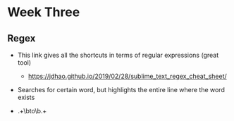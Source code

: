 # Week Three

## Regex
 
 - This link gives all the shortcuts in terms of regular expressions (great tool)
   - https://jdhao.github.io/2019/02/28/sublime_text_regex_cheat_sheet/
 
 - Searches for certain word, but highlights the entire line where the word exists
  - .+\bto\b.+
 
 
